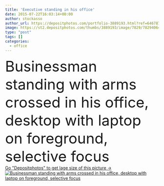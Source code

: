 ```yaml
---
title: 'Executive standing in his office'
date: 2015-07-22T16:03:14+00:00
author: stockasso
author_url: https://depositphotos.com/portfolio-3889193.html?ref=64678756
image: https://st2.depositphotos.com/thumbs/3889193/image/7829/78294064/api_thumb_450.jpg?forcejpeg=true
type: "post"
tags: []
categories: 
  - office
---
```

<div aling="center">
            <font size="60"> Businessman standing with arms crossed in his office, desktop with laptop on foreground, selective focus</font>   
</div>
<div>
    <a href='https://depositphotos.com/78294064/stock-photo-executive-standing-in-his-office.html?ref=64678756' target=_blank > Go "Depositphotos" to get lage size of this picture ->
        <img href='https://depositphotos.com/78294064/stock-photo-executive-standing-in-his-office.html?ref=64678756' src='https://st2.depositphotos.com/3889193/7829/i/950/depositphotos_78294064-stock-photo-executive-standing-in-his-office.jpg?forcejpeg=true' alt='Businessman standing with arms crossed in his office, desktop with laptop on foreground, selective focus' >
    </a>
</div>
